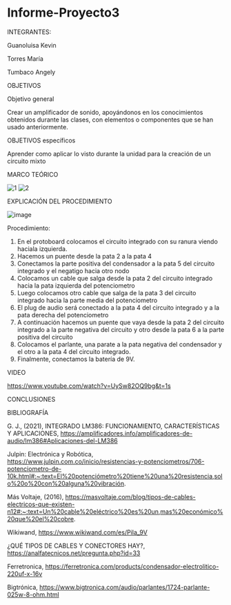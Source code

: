 # Informe-Proyecto3

INTEGRANTES:

Guanoluisa Kevin

Torres María

Tumbaco Angely

OBJETIVOS

Objetivo general

Crear un amplificador de sonido, apoyándonos en los conocimientos obtenidos durante las clases, con elementos o componentes que se han usado anteriormente. 

OBJETIVOS específicos 

Aprender como aplicar lo visto durante la unidad para la creación de un circuito mixto



MARCO TEÓRICO

![1](https://user-images.githubusercontent.com/116812951/222223920-e8c9ab67-d0ba-4d6b-8c23-2e12c6befd4b.png)
![2](https://user-images.githubusercontent.com/116812951/222224012-a51018e6-bfd4-423e-81e5-d81d86a70dc0.png)

EXPLICACIÓN DEL PROCEDIMIENTO

![image](https://user-images.githubusercontent.com/116812951/221379775-82e62986-0cc8-4f95-b50c-9b5172371a55.png)

Procedimiento:

1. En el protoboard colocamos el circuito integrado con su ranura viendo haciala izquierda.
2. Hacemos un puente desde la pata 2 a la pata 4
3. Conectamos la parte positiva del condensador a la pata 5 del circuito integrado y el negatigo hacia otro nodo
4. Colocamos un cable que salga desde la pata 2 del circuito integrado hacia la pata izquierda del potenciometro
5. Luego colocamos otro cable que salga de la pata 3 del circuito integrado hacia la parte media del potenciometro
6. El plug de audio será conectado a la pata 4 del circuito integrado y a la pata derecha del potenciometro
7. A continuación hacemos un puente que vaya desde la pata 2 del circuito integrado a la parte negativa del circuito y otro desde la pata 6 a la parte positiva del circuito
8. Colocamos el parlante, una parate a la pata negativa del condensador y el otro a la pata 4 del circuito integrado.
9. Finalmente, conectamos la batería de 9V.

VIDEO

https://www.youtube.com/watch?v=UySw82OQ9bg&t=1s

CONCLUSIONES

BIBLIOGRAFÍA

G. J., (2021), INTEGRADO LM386: FUNCIONAMIENTO, CARACTERÍSTICAS Y APLICACIONES, https://amplificadores.info/amplificadores-de-audio/lm386#Aplicaciones-del-LM386

Julpin: Electrónica y Robótica, https://www.julpin.com.co/inicio/resistencias-y-potenciometros/706-potenciometro-de-10k.html#:~:text=El%20potenciómetro%20tiene%20una%20resistencia,solo%20o%20con%20alguna%20vibración.

Más Voltaje, (2016), https://masvoltaje.com/blog/tipos-de-cables-electricos-que-existen-n12#:~:text=Un%20cable%20eléctrico%20es%20un,mas%20económico%20que%20el%20cobre.

Wikiwand, https://www.wikiwand.com/es/Pila_9V

¿QUÉ TIPOS DE CABLES Y CONECTORES HAY?, https://analfatecnicos.net/pregunta.php?id=33

Ferretronica, https://ferretronica.com/products/condensador-electrolitico-220uf-x-16v

Bigtrónica, https://www.bigtronica.com/audio/parlantes/1724-parlante-025w-8-ohm.html
